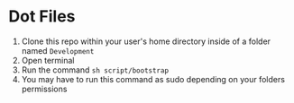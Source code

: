 # Dot Files

1. Clone this repo within your user's home directory inside of a folder named `Development`
2. Open terminal
3. Run the command `sh script/bootstrap`
4. You may have to run this command as sudo depending on your folders permissions
